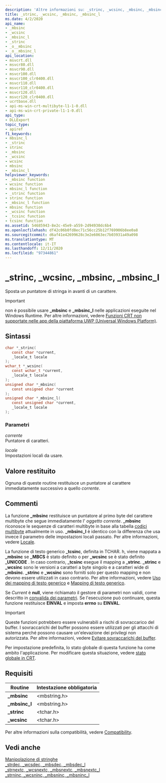 ```yaml
---
description: 'Altre informazioni su: _strinc, _wcsinc, _mbsinc, _mbsinc_l'
title: _strinc, _wcsinc, _mbsinc, _mbsinc_l
ms.date: 4/2/2020
api_name:
- _mbsinc
- _wcsinc
- _mbsinc_l
- _strinc
- _o__mbsinc
- _o__mbsinc_l
api_location:
- msvcrt.dll
- msvcr80.dll
- msvcr90.dll
- msvcr100.dll
- msvcr100_clr0400.dll
- msvcr110.dll
- msvcr110_clr0400.dll
- msvcr120.dll
- msvcr120_clr0400.dll
- ucrtbase.dll
- api-ms-win-crt-multibyte-l1-1-0.dll
- api-ms-win-crt-private-l1-1-0.dll
api_type:
- DLLExport
topic_type:
- apiref
f1_keywords:
- mbsinc_l
- _strinc
- strinc
- _mbsinc
- _wcsinc
- wcsinc
- mbsinc
- _mbsinc_l
helpviewer_keywords:
- _mbsinc function
- wcsinc function
- mbsinc_l function
- _strinc function
- strinc function
- _mbsinc_l function
- mbsinc function
- _wcsinc function
- _tcsinc function
- tcsinc function
ms.assetid: 54685943-8e2c-45e9-a559-2d94930dc6b4
ms.openlocfilehash: df42c06b0fd8ec71c56cc25b12f769906b8ee0a8
ms.sourcegitcommit: d6af41e42699628c3e2e6063ec7b03931a49a098
ms.translationtype: MT
ms.contentlocale: it-IT
ms.lasthandoff: 12/11/2020
ms.locfileid: "97344861"
---
```

# <a name="_strinc-_wcsinc-_mbsinc-_mbsinc_l"></a>_strinc, _wcsinc, _mbsinc, _mbsinc_l

Sposta un puntatore di stringa in avanti di un carattere.

> [!IMPORTANT]
> non è possibile usare **_mbsinc** e **_mbsinc_l** nelle applicazioni eseguite nel Windows Runtime. Per altre informazioni, vedere [Funzioni CRT non supportate nelle app della piattaforma UWP (Universal Windows Platform)](../../cppcx/crt-functions-not-supported-in-universal-windows-platform-apps.md).

## <a name="syntax"></a>Sintassi

```C
char *_strinc(
   const char *current,
   _locale_t locale
);
wchar_t *_wcsinc(
   const wchar_t *current,
   _locale_t locale
);
unsigned char *_mbsinc(
   const unsigned char *current
);
unsigned char *_mbsinc_l(
   const unsigned char *current,
   _locale_t locale
);
```

### <a name="parameters"></a>Parametri

*corrente*<br/>
Puntatore di caratteri.

*locale*<br/>
Impostazioni locali da usare.

## <a name="return-value"></a>Valore restituito

Ognuna di queste routine restituisce un puntatore al carattere immediatamente successivo a quello *corrente*.

## <a name="remarks"></a>Commenti

La funzione **_mbsinc** restituisce un puntatore al primo byte del carattere multibyte che segue immediatamente l' *oggetto corrente*. **_mbsinc** riconosce le sequenze di caratteri multibyte in base alla tabella [codici multibyte](../../c-runtime-library/code-pages.md) attualmente in uso. **_mbsinc_l** è identico con la differenza che usa invece il parametro delle impostazioni locali passato. Per altre informazioni, vedere [Locale](../../c-runtime-library/locale.md).

La funzione di testo generico **_tcsinc**, definita in TCHAR. h, viene mappata a **_mbsinc** se **_MBCS** è stato definito o per **_wcsinc** se è stato definito **_UNICODE** . In caso contrario, **_tcsinc** esegue il mapping a **_strinc**. **_strinc** e **_wcsinc** sono le versioni a caratteri a byte singolo e a caratteri wide di **_mbsinc**. **_strinc** e **_wcsinc** sono forniti solo per questo mapping e non devono essere utilizzati in caso contrario. Per altre informazioni, vedere [Uso dei mapping di testo generico](../../c-runtime-library/using-generic-text-mappings.md) e [Mapping di testo generico](../../c-runtime-library/generic-text-mappings.md).

Se *Current* è **null**, viene richiamato il gestore di parametri non validi, come descritto in [convalida dei parametri](../../c-runtime-library/parameter-validation.md). Se l'esecuzione può continuare, questa funzione restituisce **EINVAL** e imposta **errno** su **EINVAL**.

> [!IMPORTANT]
> Queste funzioni potrebbero essere vulnerabili a rischi di sovraccarico del buffer. I sovraccarichi del buffer possono essere utilizzati per gli attacchi di sistema perché possono causare un'elevazione dei privilegi non autorizzata. Per altre informazioni, vedere [Evitare sovraccarichi del buffer](/windows/win32/SecBP/avoiding-buffer-overruns).

Per impostazione predefinita, lo stato globale di questa funzione ha come ambito l'applicazione. Per modificare questa situazione, vedere [stato globale in CRT](../global-state.md).

## <a name="requirements"></a>Requisiti

|Routine|Intestazione obbligatoria|
|-------------|---------------------|
|**_mbsinc**|\<mbstring.h>|
|**_mbsinc_l**|\<mbstring.h>|
|**_strinc**|\<tchar.h>|
|**_wcsinc**|\<tchar.h>|

Per altre informazioni sulla compatibilità, vedere [Compatibility](../../c-runtime-library/compatibility.md).

## <a name="see-also"></a>Vedi anche

[Manipolazione di stringhe](../../c-runtime-library/string-manipulation-crt.md)<br/>
[_strdec, _wcsdec, _mbsdec, _mbsdec_l](strdec-wcsdec-mbsdec-mbsdec-l.md)<br/>
[_strnextc, _wcsnextc, _mbsnextc, _mbsnextc_l](strnextc-wcsnextc-mbsnextc-mbsnextc-l.md)<br/>
[_strninc, _wcsninc, _mbsninc, _mbsninc_l](strninc-wcsninc-mbsninc-mbsninc-l.md)<br/>
